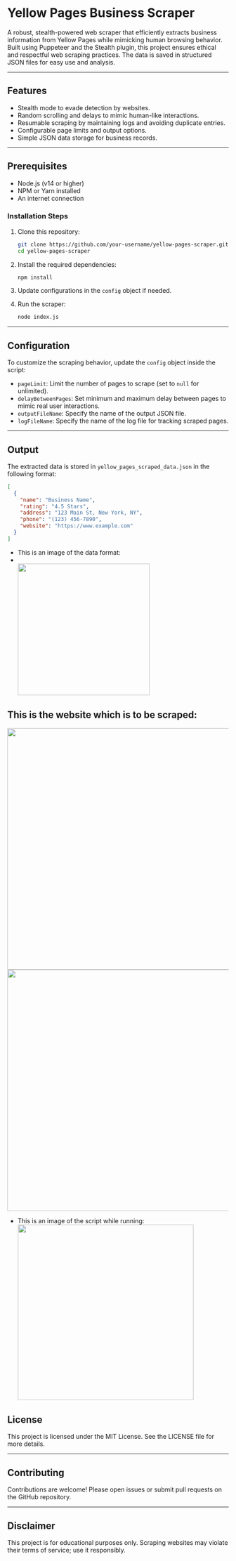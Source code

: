 # Yellow Pages Business Scraper  
A robust, stealth-powered web scraper that efficiently extracts business information from Yellow Pages while mimicking human browsing behavior. Built using Puppeteer and the Stealth plugin, this project ensures ethical and respectful web scraping practices. The data is saved in structured JSON files for easy use and analysis.

---

## Features  
- Stealth mode to evade detection by websites.  
- Random scrolling and delays to mimic human-like interactions.  
- Resumable scraping by maintaining logs and avoiding duplicate entries.  
- Configurable page limits and output options.  
- Simple JSON data storage for business records.  

---

## Prerequisites  
- Node.js (v14 or higher)  
- NPM or Yarn installed  
- An internet connection  

### **Installation Steps**
1. Clone this repository:
    ```bash
    git clone https://github.com/your-username/yellow-pages-scraper.git
    cd yellow-pages-scraper
    ```
2. Install the required dependencies:
    ```bash
    npm install
    ```
3. Update configurations in the `config` object if needed.  

4. Run the scraper:
    ```bash
    node index.js
    ```

---

## Configuration  
To customize the scraping behavior, update the `config` object inside the script:  
- `pageLimit`: Limit the number of pages to scrape (set to `null` for unlimited).  
- `delayBetweenPages`: Set minimum and maximum delay between pages to mimic real user interactions.  
- `outputFileName`: Specify the name of the output JSON file.  
- `logFileName`: Specify the name of the log file for tracking scraped pages.

---

## Output  
The extracted data is stored in `yellow_pages_scraped_data.json` in the following format:
```json
[
  {
    "name": "Business Name",
    "rating": "4.5 Stars",
    "address": "123 Main St, New York, NY",
    "phone": "(123) 456-7890",
    "website": "https://www.example.com"
  }
]
````
- This is an image of the data format:
- <br>
  <img src="https://github.com/roshaanmehar/Yellow-Pages-Scraper/blob/main/Screenshot%202025-02-08%20195850.png" height="300">

## This is the website which is to be scraped:
<div>
    <img src="https://github.com/roshaanmehar/Yellow-Pages-Scraper/blob/main/Screenshot%202025-02-08%20235113.png" width="550">
<img src="https://github.com/roshaanmehar/Yellow-Pages-Scraper/blob/main/Screenshot%202025-02-08%20235126.png" width="550">
</div>

- This is an image of the script while running:
  <img src="https://github.com/roshaanmehar/Yellow-Pages-Scraper/blob/main/Screenshot%202025-02-08%20195603.png" height="400">

## License

This project is licensed under the MIT License. See the LICENSE file for more details.

---

## Contributing

Contributions are welcome! Please open issues or submit pull requests on the GitHub repository.

---

## Disclaimer
This project is for educational purposes only. Scraping websites may violate their terms of service; use it responsibly.
